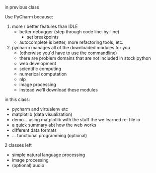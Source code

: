 in previous class

Use PyCharm because:

1. more / better features than IDLE
    * better debugger (step through code line-by-line)
        * set breakpoints
    * autocomplete is better, more refactoring tools, etc.
2. pycharm manages all of the downloaded modules for you
    * (otherwise you'd have to use the commandline)
    * there are problem domains that are not included in stock python
    * web development
    * scientific computing
    * numerical computation
    * nlp
    * image processing
    * instead we'll download these modules



in this class:

* pycharm and virtualenv etc
* matplotlib (data visualization)
* demo... using matplotlib with the stuff the we learned re: file io
* a quick summary abt how the web works
* different data formats
* ... functional programming (optional)

2 classes left

* simple natural language processing
* image processing
* (optional) audio
